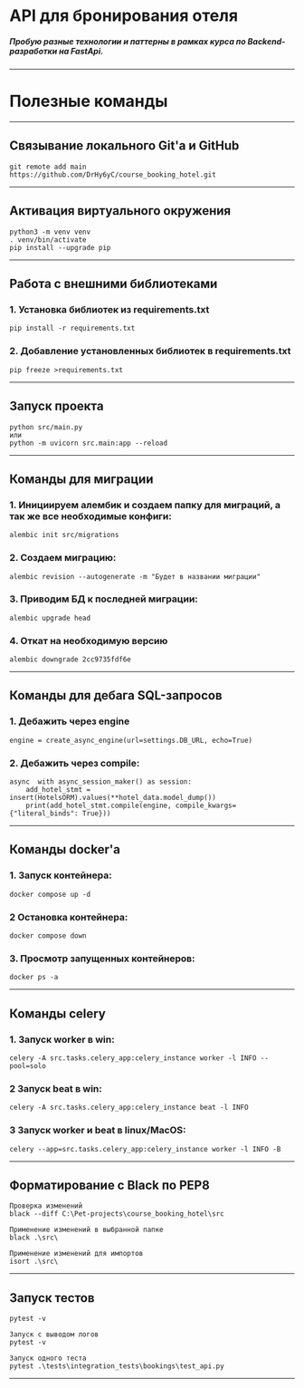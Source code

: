 # API для бронирования отеля
##### Пробую разные технологии и паттерны в рамках курса по Backend-разработки на FastApi.
***
# Полезные команды
***
## Связывание локального Git'а и GitHub
``````
git remote add main https://github.com/DrHy6yC/course_booking_hotel.git
``````
***
## Активация виртуального окружения
``````
python3 -m venv venv
. venv/bin/activate
pip install --upgrade pip
``````
***
## Работа с внешними библиотеками
### 1. Установка библиотек из requirements.txt
``````
pip install -r requirements.txt
``````
### 2. Добавление установленных библиотек в requirements.txt
``````
pip freeze >requirements.txt
``````
***
##  Запуск проекта
``````
python src/main.py
или
python -m uvicorn src.main:app --reload
``````
***
##  Команды для миграции
### 1. Инициируем алембик и создаем папку для миграций, а так же все необходимые конфиги:
``````
alembic init src/migrations
``````
### 2. Создаем миграцию:
``````
alembic revision --autogenerate -m "Будет в названии миграции"
``````
### 3. Приводим БД к последней миграции:
``````
alembic upgrade head
``````
### 4. Откат на необходимую версию
``````
alembic downgrade 2cc9735fdf6e
``````
***
##  Команды для дебага SQL-запросов
### 1. Дебажить через engine
``````
engine = create_async_engine(url=settings.DB_URL, echo=True)
``````
### 2. Дебажить через compile:
``````
async  with async_session_maker() as session:
    add_hotel_stmt = insert(HotelsORM).values(**hotel_data.model_dump())
    print(add_hotel_stmt.compile(engine, compile_kwargs={"literal_binds": True}))
``````
***
##  Команды docker'a
### 1. Запуск контейнера:
``````
docker compose up -d
``````
### 2 Остановка контейнера:
``````
docker compose down
``````
### 3. Просмотр запущенных контейнеров:
``````
docker ps -a
``````
***
##  Команды celery
### 1. Запуск worker в win:
``````
celery -A src.tasks.celery_app:celery_instance worker -l INFO --pool=solo
``````
### 2 Запуск beat в win:
``````
celery -A src.tasks.celery_app:celery_instance beat -l INFO
``````
### 3 Запуск worker и beat в linux/MacOS:
``````
celery --app=src.tasks.celery_app:celery_instance worker -l INFO -B
``````
***
## Форматирование с Black по PEP8
``````
Проверка изменений
black --diff C:\Pet-projects\course_booking_hotel\src

Применение изменений в выбранной папке
black .\src\

Применение изменений для импортов
isort .\src\
``````
***
## Запуск тестов
    pytest -v

    Запуск с выводом логов 
    pytest -v

    Запуск одного теста
    pytest .\tests\integration_tests\bookings\test_api.py
*** 


